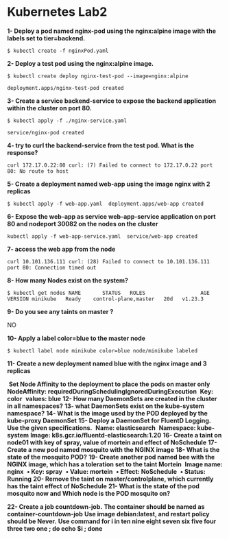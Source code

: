 # Kubernetes Lab2

**1- Deploy a pod named nginx-pod using the nginx:alpine image with the labels set to   tier=backend.**

`$ kubectl create -f nginxPod.yaml`

**2- Deploy a test pod using the nginx:alpine image.**

`$ kubectl create deploy nginx-test-pod --image=nginx:alpine`

`deployment.apps/nginx-test-pod created`

**3- Create a service backend-service to expose the backend application within the cluster on port 80.**

`$ kubectl apply -f ./nginx-service.yaml`

`service/nginx-pod created`

**4- try to curl the backend-service from the test pod. What is the response?**

`curl 172.17.0.22:80
curl: (7) Failed to connect to 172.17.0.22 port 80: No route to host`

**5- Create a deployment named web-app using the image nginx with 2 replicas**

`$ kubectl apply -f web-app.yaml 
deployment.apps/web-app created`

**6- Expose the web-app as service web-app-service application on port 80 and nodeport 30082 on the nodes on the cluster**

`kubectl apply -f web-app-service.yaml 
service/web-app created`

**7- access the web app from the node**

`curl 10.101.136.111
curl: (28) Failed to connect to 10.101.136.111 port 80: Connection timed out`

**8- How many Nodes exist on the system?**

`$ kubectl get nodes
NAME       STATUS   ROLES                  AGE   VERSION
minikube   Ready    control-plane,master   20d   v1.23.3`

**9- Do you see any taints on master ?**

NO

**10- Apply a label color=blue to the master node**

`$ kubectl label node minikube color=blue
node/minikube labeled`

**11- Create a new deployment named blue with the nginx image and 3 replicas**

​     **Set Node Affinity to the deployment to place the pods on master only**
​     **NodeAffinity: requiredDuringSchedulingIgnoredDuringExecution**
​     **Key: color**
​     **values: blue**
**12- How many DaemonSets are created in the cluster in all namespaces?**
**13- what DaemonSets exist on the kube-system namespace?**
**14- What is the image used by the POD deployed by the kube-proxy DaemonSet**
**15- Deploy a DaemonSet for FluentD Logging. Use the given specifications.**
​      **Name: elasticsearch**
​      **Namespace: kube-system**
​      **Image: k8s.gcr.io/fluentd-elasticsearch:1.20**
**16- Create a taint on node01 with key of spray, value of mortein and effect of NoSchedule**
**17- Create a new pod named mosquito with the NGINX image**
**18- What is the state of the mosquito POD?**
**19- Create another pod named bee with the NGINX image, which has a toleration set to the taint Mortein**
​        **Image name: nginx**
​    **• Key: spray**
​    **• Value: mortein**
​    **• Effect: NoSchedule**
​    **• Status: Running**
**20- Remove the taint on master/controlplane, which currently has the taint effect of NoSchedule**
**21- What is the state of the pod mosquito now and Which node is the POD mosquito on?**

**22- Create a job countdown-job.**
**The container should be named as container-countdown-job**
**Use image debian:latest, and restart policy should be Never.**
**Use command for i in ten nine eight seven six five four three two one ; do echo $i ; done**